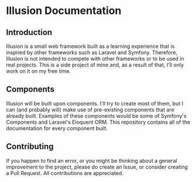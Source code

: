 # Illusion Documentation

## Introduction

Illusion is a small web framework built as a learning experience that is inspired by other frameworks such as Laravel and Symfony.
Therefore, Illusion is not intended to compete with other frameworks or to be used in real projects.
This is a side project of mine and, as a result of that, I'll only work on it on my free time.

## Components

Illusion will be built upon components. I'll try to create most of them, but I can (and probably will) make use of pre-existing components that are already built.
Examples of these components would be some of Symfony's Components and Laravel's Eloquent ORM.
This repository contains all of the documentation for every component built.

## Contributing

If you happen to find an error, or you might be thinking about a general improvement to the project, please do create an Issue, or consider creating a Pull Request. All contributions are appreciated.
